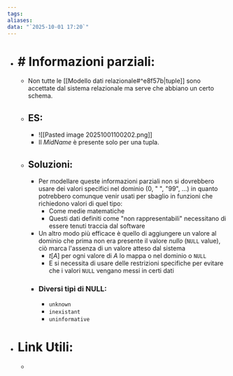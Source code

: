 ```yaml
---
tags:
aliases:
data: "`2025-10-01 17:20`"
---
```

- # # Informazioni parziali:
	- Non tutte le [[Modello dati relazionale#^e8f57b|tuple]] sono accettate dal sistema relazionale ma serve che abbiano un certo schema.
	- ## ES:
		- ![[Pasted image 20251001100202.png]]
		- Il _MidName_ è presente solo per una tupla.
	- ## Soluzioni:
		- Per modellare queste informazioni parziali non si dovrebbero usare dei valori specifici nel dominio (0, " ", "99", ...) in quanto potrebbero comunque venir usati per sbaglio in funzioni che richiedono valori di quel tipo:
			- Come medie matematiche
			- Questi dati definiti come "non rappresentabili" necessitano di essere tenuti traccia dal software 
		- Un altro modo più efficace è quello di aggiungere un valore al dominio che prima non era presente il valore _nullo_ (`NULL` value), ciò marca l'assenza di un valore atteso dal sistema
			- $t[A]$ per ogni valore di $A$ lo mappa o nel dominio o `NULL`
			- E si necessita di usare delle restrizioni specifiche per evitare che i valori `NULL` vengano messi in certi dati
		- ### Diversi tipi di NULL:
			- `unknown` 
			- `inexistant`
			- `uninformative`
- # Link Utili:
	- 